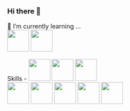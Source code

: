 ### Hi there 👋

🌱 I’m currently learning ... <br>
<img height="50" src="https://cdn.worldvectorlogo.com/logos/react-2.svg"/>  <img height="50" src="https://cdn.worldvectorlogo.com/logos/c--4.svg"><br>

Skills - 
<img height="50" src="https://cdn.worldvectorlogo.com/logos/html-1.svg"/> 
<img height="50" src="https://cdn.worldvectorlogo.com/logos/css-3.svg"/> 
<img height="50" src="https://cdn.worldvectorlogo.com/logos/bootstrap-5.svg"/>  
<img height="50" src="https://cdn.worldvectorlogo.com/logos/logo-javascript.svg"/> 
<img height="50" src="https://cdn.worldvectorlogo.com/logos/mysql-2.svg"/> 
<img height="50" src="https://cdn.worldvectorlogo.com/logos/java-4.svg"/> 
<img height="50" src="https://cdn.worldvectorlogo.com/logos/hibernate-1.svg"/> 
<img height="50" src="https://cdn.worldvectorlogo.com/logos/spring-3.svg"/> 


<!--
**armanali13000/armanali13000** is a ✨ _special_ ✨ repository because its `README.md` (this file) appears on your GitHub profile.

Here are some ideas to get you started:

- 🔭 I’m currently working on ...
- 🌱 I’m currently learning ...
- 👯 I’m looking to collaborate on ...
- 🤔 I’m looking for help with ...
- 💬 Ask me about ...
- 📫 How to reach me: ...
- 😄 Pronouns: ...
- ⚡ Fun fact: ...
-->

